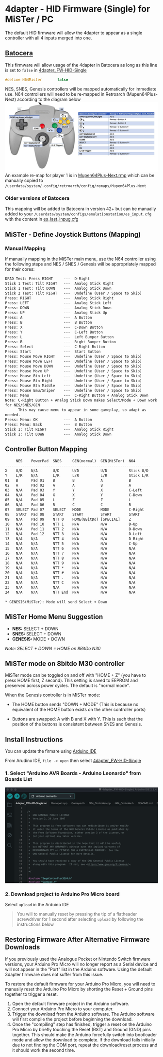 # 4dapter - HID Firmware (Single) for MiSTer / PC

The default HID firmware will allow the 4dapter to appear as a single controller with all 4 inputs merged into one.

## [Batocera](https://batocera.org/)
This firmware will allow usage of the 4dapter in Batocera as long as this line is set to `false` in [4dapter_FW-HID-Single](4dapter_FW-HID-Single)
```c++
#define N64Mister       false
```
NES, SNES, Genesis controllers will be mapped automatically for immediate use. N64 controllers will need to be re-mapped in Retroarch (Mupen64Plus-Next) according to the diagram below
![n64-mapping.png](n64-mapping.png)
An example re-map for player 1 is in [Mupen64Plus-Next.rmp](Mupen64Plus-Next.rmp) which can be manually copied to `/userdata/system/.config/retroarch/config/remaps/Mupen64Plus-Next`

### Older versions of Batocera
This mapping will be added to Batocera in version 42+ but can be manually added to your `/userdata/system/configs/emulationstation/es_input.cfg` with the content in [es_last_inpug.cfg](es_last_input.cfg)

## MiSTer - Define Joystick Buttons (Mapping)

### Manual Mapping
If manually mapping in the MiSTer main menu, use the N64 controller using the following steps and NES / SNES / Genesis will be appropriately mapped for their cores:

```
DPAD Test: Press RIGHT     ---  D-Right
Stick 1 Test: Tilt RIGHT   ---  Analog Stick Right
Stick 1 Test: Tilt DOWN    ---  Analog Stick Down
Stick 2 Test: Tilt RIGHT   ---  Undefine (User / Space to Skip)
Press: RIGHT               ---  Analog Stick Right
Press: LEFT                ---  Analog Stick Left
Press: DOWN                ---  Analog Stick Down
Press: UP                  ---  Analog Stick Up
Press: A                   ---  A Button
Press: B                   ---  B Button
Press: X                   ---  C-Down Button
Press: Y                   ---  C-Left Button
Press: L                   ---  Left Bumper Button
Press: R                   ---  Right Bumper Button
Press: Select              ---  C-Right Button
Press: Start               ---  Start Button
Press: Mouse Move RIGHT    ---  Undefine (User / Space to Skip)
Press: Mouse Move LEFT     ---  Undefine (User / Space to Skip)
Press: Mouse Move DOWN     ---  Undefine (User / Space to Skip)
Press: Mouse Move UP       ---  Undefine (User / Space to Skip)
Press: Mouse Btn Left      ---  Undefine (User / Space to Skip)
Press: Mouse Btn Right     ---  Undefine (User / Space to Skip)
Press: Mouse Btn Middle    ---  Undefine (User / Space to Skip)
Press: Mouse Emu/Sniper    ---  Undefine (User / Space to Skip)
Press: Menu                ---  C-Right Button + Analog Stick Down
Note: C-Right Button + Analog Stick Down makes Select/Mode + Down work for NES/SNES/GEN
      This may cause menu to appear in some gameplay, so adapt as needed.
Press: Menu: OK            ---  A Button
Press: Menu: Back          ---  B Button
Stick 1: Tilt RIGHT        ---  Analog Stick Right
Stick 1: Tilt DOWN         ---  Analog Stick Down
```

## Controller Button Mapping

```
     NES    PowerPad  SNES     GEN(normal)  GEN(MiSTer)  N64
-------------------------------------------------------------------
X    U/D    N/A       U/D      U/D          U/D          Stick U/D
Y    L/R    N/A       L/R      L/R          L/R          Stick L/R
01   B      Pad 01    B        B            A            B
02   A      Pad 02    A        A            B            A
03   N/A    Pad 03    Y        Y            X            C-Left
04   N/A    Pad 04    X        X            Y            C-Down
05   N/A    Pad 05    L        Z            Z            L
06   N/A    Pad 06    R        C            C            R
07   SELECT Pad 07    SELECT   MODE         MODE         C-Right
08   START  Pad 08    START    START        START        START
09   N/A    Pad 09    NTT 0    HOME(8BitDo) [SPECIAL]    Z
10   N/A    Pad 10    NTT 1    N/A          N/A          D-Up
11   N/A    Pad 11    NTT 2    N/A          N/A          D-Down
12   N/A    Pad 12    NTT 3    N/A          N/A          D-Left
13   N/A    N/A       NTT 4    N/A          N/A          D-Right
14   N/A    N/A       NTT 5    N/A          N/A          C-Up
15   N/A    N/A       NTT 6    N/A          N/A          N/A
16   N/A    N/A       NTT 7    N/A          N/A          N/A
17   N/A    N/A       NTT 8    N/A          N/A          N/A
18   N/A    N/A       NTT 9    N/A          N/A          N/A
19   N/A    N/A       NTT *    N/A          N/A          N/A
20   N/A    N/A       NTT #    N/A          N/A          N/A
21   N/A    N/A       NTT .    N/A          N/A          N/A
22   N/A    N/A       NTT C    N/A          N/A          N/A
23   N/A    N/A       N/A      N/A          N/A          N/A
24   N/A    N/A       NTT End  N/A          N/A          N/A

* GENESIS(MiSTer): Mode will send Select + Down
```

## MiSTer Home Menu Suggestion
* **NES:** SELECT + DOWN
* **SNES:** SELECT + DOWN
* **GENESIS:** MODE + DOWN

*Note: SELECT + DOWN = HOME on 8BitDo N30*

## MiSTer mode on 8bitdo M30 controller

MiSTer mode can be toggled on and off with "HOME + Z" (you have to press HOME first, Z second). This setting is saved to EEPROM and preserved across power cycles. The default is "normal mode".

When the Genesis controller is in MiSTer mode:

- The HOME button sends "DOWN + MODE" (This is because no equivalent of the HOME button exists on the other controller ports)

- Buttons are swapped: A with B and X with Y. This is such that the position of the buttons is consistent between SNES and Genesis.

## Install Instructions
You can update the firmare using [Arduino IDE](https://www.arduino.cc/en/software)

From Arudino IDE, `file -> open` then select [4dapter_FW-HID-Single](4dapter_FW-HID-Single)

### 1. Select "Arduino AVR Boards - Arduino Leonardo" from Boards List
![arduino.png](arduino.png)

### 2. Download project to Arduino Pro Micro board
Select `upload` in the Arduino IDE
> You will to manually reset by pressing the tip of a flatheader screwdriver for 1 second after selecting `upload` by following the instructions below 

## Restoring Firmware After Alternative Firmware Downloads

If you previously used the Analogue Pocket or Nintendo Switch firmware versions, your Arduino Pro Micro will no longer report as a Serial device and will not appear in the "Port" list in the Arduino software. Using the default 3dapter firmware does not suffer from this issue.

To restore the default firmware for your Arduino Pro Micro, you will need to manually reset the Arduino Pro Micro by shorting the Reset + Ground pins together to trigger a reset. 

1. Open the default firmware project in the Arduino software.
2. Connect your Arduino Pro Micro to your computer.
3. Trigger the download from the Arduino software. The Arduino software will first compile the project before beginning the download.
4. Once the "compiling" step has finished, trigger a reset on the Arduino Pro Micro by briefly touching the Reset (RST) and Ground (GND) pins together. This should make the Arduino forcefully switch into bootloader mode and allow the download to complete. If the download fails initially due to not finding the COM port, repeat the download/reset process and it should work the second time.
